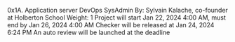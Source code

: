 0x1A. Application server
DevOps
SysAdmin
 By: Sylvain Kalache, co-founder at Holberton School
 Weight: 1
 Project will start Jan 22, 2024 4:00 AM, must end by Jan 26, 2024 4:00 AM
 Checker will be released at Jan 24, 2024 6:24 PM
 An auto review will be launched at the deadline
